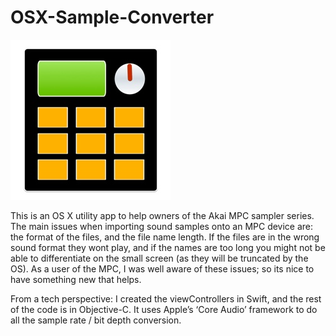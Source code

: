 # OSX-Sample-Converter

![](/mpc-convertV3_github.jpg)

This is an OS X utility app to help owners of the Akai MPC sampler series. The main issues when importing sound samples onto an MPC device are: the format of the files, and the file name length. If the files are in the wrong sound format they wont play, and if the names are too long you might not be able to differentiate on the small screen (as they will be truncated by the OS). As a user of the MPC, I was well aware of these issues; so its nice to have something new that helps.

From a tech perspective: I created the viewControllers in Swift, and the rest of the code is in Objective-C. It uses Apple’s ‘Core Audio’ framework to do all the sample rate / bit depth conversion.
